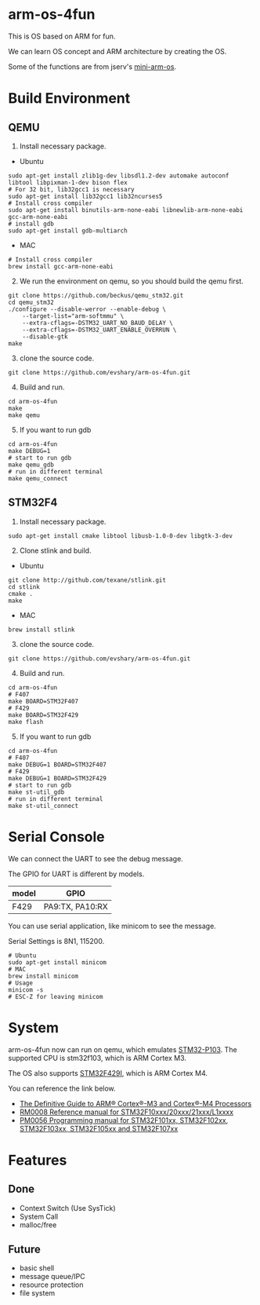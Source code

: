 # arm-os-4fun
This is OS based on ARM for fun.

We can learn OS concept and ARM architecture by creating the OS.

Some of the functions are from jserv's [mini-arm-os](https://github.com/jserv/mini-arm-os).

# Build Environment
## QEMU
1. Install necessary package.
  * Ubuntu
```
sudo apt-get install zlib1g-dev libsdl1.2-dev automake autoconf libtool libpixman-1-dev bison flex
# For 32 bit, lib32gcc1 is necessary
sudo apt-get install lib32gcc1 lib32ncurses5
# Install cross compiler
sudo apt-get install binutils-arm-none-eabi libnewlib-arm-none-eabi gcc-arm-none-eabi
# install gdb
sudo apt-get install gdb-multiarch
```
   * MAC
```
# Install cross compiler
brew install gcc-arm-none-eabi
```
2. We run the environment on qemu, so you should build the qemu first.
```
git clone https://github.com/beckus/qemu_stm32.git
cd qemu_stm32
./configure --disable-werror --enable-debug \
    --target-list="arm-softmmu" \
    --extra-cflags=-DSTM32_UART_NO_BAUD_DELAY \
    --extra-cflags=-DSTM32_UART_ENABLE_OVERRUN \
    --disable-gtk
make
```
3. clone the source code.
```
git clone https://github.com/evshary/arm-os-4fun.git
```
4. Build and run.
```
cd arm-os-4fun
make
make qemu
```
5. If you want to run gdb
```
cd arm-os-4fun
make DEBUG=1
# start to run gdb
make qemu_gdb
# run in different terminal
make qemu_connect
```
## STM32F4
1. Install necessary package.
```
sudo apt-get install cmake libtool libusb-1.0-0-dev libgtk-3-dev
```
2. Clone stlink and build.
  * Ubuntu
```
git clone http://github.com/texane/stlink.git
cd stlink
cmake .
make
```
  * MAC
```
brew install stlink
```
3. clone the source code.
```
git clone https://github.com/evshary/arm-os-4fun.git
```
4. Build and run.
```
cd arm-os-4fun
# F407
make BOARD=STM32F407
# F429
make BOARD=STM32F429
make flash
```
5. If you want to run gdb
```
cd arm-os-4fun
# F407
make DEBUG=1 BOARD=STM32F407
# F429
make DEBUG=1 BOARD=STM32F429
# start to run gdb
make st-util_gdb
# run in different terminal
make st-util_connect
```

# Serial Console
We can connect the UART to see the debug message.

The GPIO for UART is different by models.

| model | GPIO |
| --- | --- |
| F429 | PA9:TX, PA10:RX |

You can use serial application, like minicom to see the message.

Serial Settings is 8N1, 115200.

```
# Ubuntu
sudo apt-get install minicom
# MAC
brew install minicom
# Usage
minicom -s
# ESC-Z for leaving minicom
```

# System
arm-os-4fun now can run on qemu, which emulates [STM32-P103](https://www.olimex.com/Products/ARM/ST/STM32-P103/). The supported CPU is stm32f103, which is ARM Cortex M3.

The OS also supports [STM32F429I](https://www.st.com/en/evaluation-tools/32f429idiscovery.html), which is ARM Cortex M4.

You can reference the link below.

* [The Definitive Guide to ARM® Cortex®-M3 and Cortex®-M4 Processors](https://www.amazon.com/Definitive-Guide-Cortex%C2%AE-M3-Cortex%C2%AE-M4-Processors/dp/0124080820)
* [RM0008 Reference manual for STM32F10xxx/20xxx/21xxx/L1xxxx](https://www.st.com/content/ccc/resource/technical/document/reference_manual/59/b9/ba/7f/11/af/43/d5/CD00171190.pdf/files/CD00171190.pdf/jcr:content/translations/en.CD00171190.pdf)
* [PM0056 Programming manual for STM32F101xx, STM32F102xx, STM32F103xx, STM32F105xx and STM32F107xx](https://www.st.com/content/ccc/resource/technical/document/programming_manual/5b/ca/8d/83/56/7f/40/08/CD00228163.pdf/files/CD00228163.pdf/jcr:content/translations/en.CD00228163.pdf)

# Features
## Done
* Context Switch (Use SysTick)
* System Call
* malloc/free

## Future
* basic shell
* message queue/IPC
* resource protection
* file system
